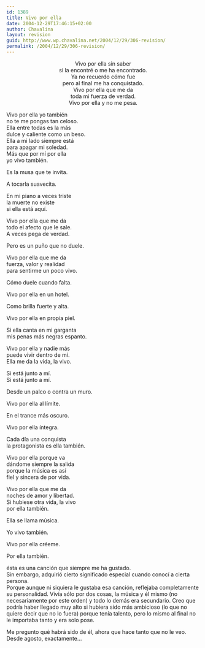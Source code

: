 ```yaml
---
id: 1389
title: Vivo por ella
date: 2004-12-29T17:46:15+02:00
author: Chavalina
layout: revision
guid: http://www.wp.chavalina.net/2004/12/29/306-revision/
permalink: /2004/12/29/306-revision/
---
```

<p align="center">
  Vivo por ella sin saber<br /> si la encontré o me ha encontrado.<br /> Ya no recuerdo cómo fue<br /> pero al final me ha conquistado.<br /> Vivo por ella que me da<br /> toda mi fuerza de verdad.<br /> Vivo por ella y no me pesa.
</p>

Vivo por ella yo también  
no te me pongas tan celoso.  
Ella entre todas es la más  
dulce y caliente como un beso.  
Ella a mi lado siempre está  
para apagar mi soledad.  
Más que por mí por ella  
yo vivo también.

Es la musa que te invita.

A tocarla suavecita.

En mi piano a veces triste  
la muerte no existe  
si ella está aquí.

Vivo por ella que me da  
todo el afecto que le sale.  
A veces pega de verdad.

Pero es un pu&ntilde;o que no duele.

Vivo por ella que me da  
fuerza, valor y realidad  
para sentirme un poco vivo.

Cómo duele cuando falta.

Vivo por ella en un hotel.

Como brilla fuerte y alta.

Vivo por ella en propia piel.

Si ella canta en mi garganta  
mis penas más negras espanto.

Vivo por ella y nadie más  
puede vivir dentro de mí.  
Ella me da la vida, la vivo.

Si está junto a mí.  
Si está junto a mí.

Desde un palco o contra un muro.

Vivo por ella al límite.

En el trance más oscuro.

Vivo por ella íntegra.

Cada día una conquista  
la protagonista es ella también.

Vivo por ella porque va  
dándome siempre la salida  
porque la m&uacute;sica es así  
fiel y sincera de por vida.

Vivo por ella que me da  
noches de amor y libertad.  
Si hubiese otra vida, la vivo  
por ella también.

Ella se llama m&uacute;sica.

Yo vivo también.

Vivo por ella créeme.

Por ella también.

ésta es una canción que siempre me ha gustado.  
Sin embargo, adquirió cierto significado especial cuando conocí a cierta persona.  
Porque aunque ni siquiera le gustaba esa canción, reflejaba completamente su personalidad. Vivía sólo por dos cosas, la m&uacute;sica y él mismo (no necesariamente por este orden) y todo lo demás era secundario. Creo que podría haber llegado muy alto si hubiera sido más ambicioso (lo que no quiere decir que no lo fuera) porque tenía talento, pero lo mismo al final no le importaba tanto y era solo pose.

Me pregunto qué habrá sido de él, ahora que hace tanto que no le veo. Desde agosto, exactamente…